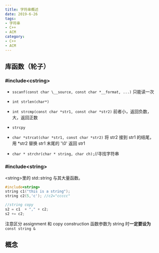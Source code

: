 ```yaml
---
title: 字符串概述
date: 2019-6-26
tags:
- 字符串
- C++
- ACM
category:
- C++
- ACM
---
```


## 库函数（轮子）

### #include\<cstring>

* `sscanf(const char \__source, const char *__format, ...)`
只能读一次  

* `int strlen(char*)`

* `int strcmp(const char *str1, const char *str2)`
前者小，返回负数，大，返回正数

* `strcpy`

* `char *strcat(char *str1, const char *str2)`
将 str2 接到 str1 的结尾，用 \*str2 替换 str1 末尾的 '\0'
返回 str1

* `char * strchr(char * string, char ch);`//寻找字符串

### #include\<string>

\<string>里的 std::string 与其大量函数。

```c++
#include<string>
string c1("this is a string");
string c2(5,'c'); //c2="ccccc"

//string copy
s2 = c1  + "," + c2;
s2 += c2;
```

注意区分 assignment 和 copy construction
函数参数为 string 时**一定要设为** `const string &`

## 概念
